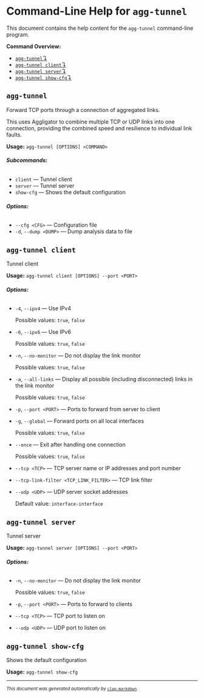 # Command-Line Help for `agg-tunnel`

This document contains the help content for the `agg-tunnel` command-line program.

**Command Overview:**

* [`agg-tunnel`↴](#agg-tunnel)
* [`agg-tunnel client`↴](#agg-tunnel-client)
* [`agg-tunnel server`↴](#agg-tunnel-server)
* [`agg-tunnel show-cfg`↴](#agg-tunnel-show-cfg)

## `agg-tunnel`

Forward TCP ports through a connection of aggregated links.

This uses Aggligator to combine multiple TCP or UDP links into one connection, providing the combined speed and resilience to individual link faults.

**Usage:** `agg-tunnel [OPTIONS] <COMMAND>`

###### **Subcommands:**

* `client` — Tunnel client
* `server` — Tunnel server
* `show-cfg` — Shows the default configuration

###### **Options:**

* `--cfg <CFG>` — Configuration file
* `-d`, `--dump <DUMP>` — Dump analysis data to file



## `agg-tunnel client`

Tunnel client

**Usage:** `agg-tunnel client [OPTIONS] --port <PORT>`

###### **Options:**

* `-4`, `--ipv4` — Use IPv4

  Possible values: `true`, `false`

* `-6`, `--ipv6` — Use IPv6

  Possible values: `true`, `false`

* `-n`, `--no-monitor` — Do not display the link monitor

  Possible values: `true`, `false`

* `-a`, `--all-links` — Display all possible (including disconnected) links in the link monitor

  Possible values: `true`, `false`

* `-p`, `--port <PORT>` — Ports to forward from server to client
* `-g`, `--global` — Forward ports on all local interfaces

  Possible values: `true`, `false`

* `--once` — Exit after handling one connection

  Possible values: `true`, `false`

* `--tcp <TCP>` — TCP server name or IP addresses and port number
* `--tcp-link-filter <TCP_LINK_FILTER>` — TCP link filter
* `--udp <UDP>` — UDP server socket addresses

  Default value: `interface-interface`



## `agg-tunnel server`

Tunnel server

**Usage:** `agg-tunnel server [OPTIONS] --port <PORT>`

###### **Options:**

* `-n`, `--no-monitor` — Do not display the link monitor

  Possible values: `true`, `false`

* `-p`, `--port <PORT>` — Ports to forward to clients
* `--tcp <TCP>` — TCP port to listen on
* `--udp <UDP>` — UDP port to listen on



## `agg-tunnel show-cfg`

Shows the default configuration

**Usage:** `agg-tunnel show-cfg`



<hr/>

<small><i>
    This document was generated automatically by
    <a href="https://crates.io/crates/clap-markdown"><code>clap-markdown</code></a>.
</i></small>

